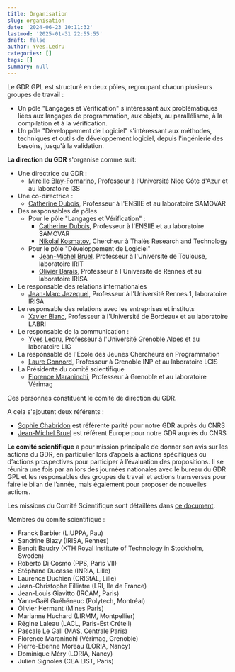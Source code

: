```yaml
---
title: Organisation
slug: organisation
date: '2024-06-23 10:11:32'
lastmod: '2025-01-31 22:55:55'
draft: false
author: Yves.Ledru
categories: []
tags: []
summary: null
---
```


Le GDR GPL est structuré en deux pôles, regroupant chacun plusieurs groupes de travail :

  * Un pôle "Langages et Vérification" s'intéressant aux problématiques liées aux langages de programmation, aux objets, au parallélisme, à la compilation et à la vérification.
  * Un pôle "Développement de Logiciel" s'intéressant aux méthodes, techniques et outils de développement logiciel, depuis l'ingénierie des besoins, jusqu'à la validation.



**La direction du GDR** s'organise comme suit:

  * Une directrice du GDR :
    * [Mireille Blay-Fornarino](http://users.polytech.unice.fr/~blay/), Professeur à l’Université Nice Côte d'Azur et au laboratoire I3S
  * Une co-directrice :
    * [Catherine Dubois](http://www.ensiie.fr/~dubois/), Professeur à l'ENSIIE et au laboratoire SAMOVAR
  * Des responsables de pôles
    * Pour le pôle "Langages et Vérification" :
      * [C](http://www.loria.fr/~moreau/dokuwiki/doku.php)[atherine Dubois](http://www.ensiie.fr/~dubois/), Professeur à l'ENSIIE et au laboratoire SAMOVAR
      * [Nikolaï Kosmatov](https://nikolai-kosmatov.eu/), Chercheur à Thalès Research and Technology
    * Pour le pôle "Développement de Logiciel"
      * [Jean-Michel Bruel](https://jmbruel.netlify.com), Professeur à l'Université de Toulouse, laboratoire IRIT
      * [Olivier Barais](https://olivier.barais.fr/), Professeur à l'Université de Rennes et au laboratoire IRISA
  * Le responsable des relations internationales
    * [Jean-Marc Jezequel](https://people.irisa.fr/Jean-Marc.Jezequel/), Professeur à l'Université Rennes 1, laboratoire IRISA
  * Le responsable des relations avec les entreprises et instituts
    * [Xavier Blanc](http://www.labri.fr/perso/xblanc/), Professeur à l'Université de Bordeaux et au laboratoire LABRI
  * Le responsable de la communication :
    * [Yves Ledru](http://membres-lig.imag.fr/ledru/YLVersionF.html), Professeur à l'Université Grenoble Alpes et au laboratoire LIG
  * La responsable de l'Ecole des Jeunes Chercheurs en Programmation
    * [Laure Gonnord](http://laure.gonnord.org/pro/index.html), Professeur à Grenoble INP et au laboratoire LCIS
  * La Présidente du comité scientifique
    * [Florence Maraninchi](https://www-verimag.imag.fr/~maraninx/), Professeur à Grenoble et au laboratoire Vérimag



Ces personnes constituent le comité de direction du GDR.

A cela s'ajoutent deux référents :

  * [Sophie Chabridon](http://www-public.imtbs-tsp.eu/~chabrido/)  est référente parité pour notre GDR auprès du CNRS
  * [Jean-Michel Bruel](https://jmbruel.netlify.com/)  est référent Europe pour notre GDR auprès du CNRS



**Le comité scientifique** a pour mission principale de donner son avis sur les actions du GDR, en particulier lors d’appels à actions spécifiques ou d’actions prospectives pour participer à l’évaluation des propositions. Il se réunira une fois par an lors des journées nationales avec le bureau du GDR GPL et les responsables des groupes de travail et actions transverses pour faire le bilan de l’année, mais également pour proposer de nouvelles actions.

Les missions du Comité Scientifique sont détaillées dans [ce document](https://gdr-gpl-2013-2024.imag.fr/sites/default/files/documentsGPL/DocumentsDuGDR/Mission_Comite_Scientifique_GDR_GPL_28_Avril_2021.pdf).

Membres du comité scientifique :

  * Franck Barbier (LIUPPA, Pau)
  * Sandrine Blazy (IRISA, Rennes)
  * Benoit Baudry (KTH Royal Institute of Technology in Stockholm, Sweden)
  * Roberto Di Cosmo (PPS, Paris VII)
  * Stéphane Ducasse (INRIA, Lille)
  * Laurence Duchien (CRIStAL, Lille)
  * Jean-Christophe Filliatre (LRI, Ile de France)
  * Jean-Louis Giavitto (IRCAM, Paris)
  * Yann-Gaël Guéhéneuc (Polytech, Montréal)
  * Olivier Hermant (Mines Paris)
  * Marianne Huchard (LIRMM, Montpellier)
  * Régine Laleau (LACL, Paris-Est Créteil)
  * Pascale Le Gall (MAS, Centrale Paris)
  * Florence Maraninchi (Vérimag, Grenoble)
  * Pierre-Etienne Moreau (LORIA, Nancy)
  * Dominique Méry (LORIA, Nancy)
  * Julien Signoles (CEA LIST, Paris)


